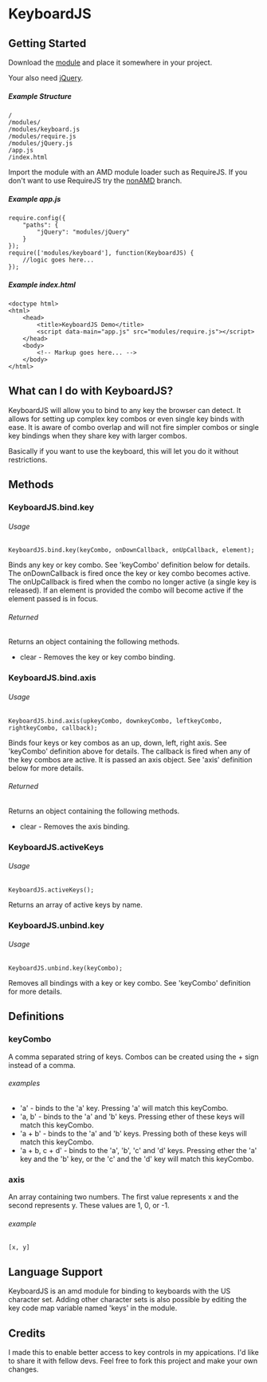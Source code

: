 KeyboardJS
==========

Getting Started
---------------
Download the [module](https://github.com/RobertWHurst/KeyboardJS/zipball/master) and
place it somewhere in your project.

Your also need [jQuery](http://code.jquery.com/jquery-1.7.js).

##### Example Structure

    /
    /modules/
    /modules/keyboard.js
    /modules/require.js
    /modules/jQuery.js
    /app.js
    /index.html

Import the module with an AMD module loader such as RequireJS. If you don't want to use
RequireJS try the [nonAMD](https://github.com/RobertWHurst/KeyboardJS/tree/NonAMD) branch.

##### Example app.js

	require.config({
		"paths": {
			"jQuery": "modules/jQuery"
		}
	});
    require(['modules/keyboard'], function(KeyboardJS) {
        //logic goes here...
    });

##### Example index.html

    <doctype html>
    <html>
        <head>
            <title>KeyboardJS Demo</title>
            <script data-main="app.js" src="modules/require.js"></script>
        </head>
        <body>
            <!-- Markup goes here... -->
        </body>
    </html>

What can I do with KeyboardJS?
------------------------------
KeyboardJS will allow you to bind to any key the browser can detect. It allows for
setting up complex key combos or even single key binds with ease. It is aware of combo
overlap and will not fire simpler combos or single key bindings when they share key with
larger combos.

Basically if you want to use the keyboard, this will let you do it without restrictions.

Methods
-------

### KeyboardJS.bind.key

###### Usage

    KeyboardJS.bind.key(keyCombo, onDownCallback, onUpCallback, element);

Binds any key or key combo. See 'keyCombo' definition below
for details. The onDownCallback is fired once the key or key combo becomes active. The
onUpCallback is fired when the combo no longer active (a single key is released).
If an element is provided the combo will become active if the element passed is
in focus.

###### Returned
Returns an object containing the following methods.

* clear - Removes the key or key combo binding.

### KeyboardJS.bind.axis

###### Usage

    KeyboardJS.bind.axis(upkeyCombo, downkeyCombo, leftkeyCombo, rightkeyCombo, callback);

Binds four keys or key combos as an up, down, left, right 
axis. See 'keyCombo' definition above for details. The callback is fired when any of the key
combos are active. It is passed an axis object. See 'axis' definition below for more details.

###### Returned
Returns an object containing the following methods.

* clear - Removes the axis binding.

### KeyboardJS.activeKeys

###### Usage

    KeyboardJS.activeKeys();

Returns an array of active keys by name.

### KeyboardJS.unbind.key

###### Usage

    KeyboardJS.unbind.key(keyCombo);

Removes all bindings with a key or key combo. See 'keyCombo' definition for more details.

Definitions
-----------

### keyCombo

A comma separated string of keys. Combos can be created using the + sign instead of a comma.

###### examples

* 'a' - binds to the 'a' key. Pressing 'a' will match this keyCombo.
* 'a, b' - binds to the 'a' and 'b' keys. Pressing ether of these keys will match this keyCombo.
* 'a + b' - binds to the 'a' and 'b' keys. Pressing both of these keys will match this keyCombo.
* 'a + b, c + d' - binds to the 'a', 'b', 'c' and 'd' keys. Pressing ether the 'a' key and the 'b' key,
or the 'c' and the 'd' key will match this keyCombo.

### axis

An array containing two numbers. The first value represents x and the second represents y. These values
are 1, 0, or -1.

###### example

    [x, y]

Language Support
----------------
KeyboardJS is an amd module for binding to keyboards with the US character set.
Adding other character sets is also possible by editing the key code map variable
named 'keys' in the module.

Credits
-------
I made this to enable better access to key controls in my appications. I'd like to share
it with fellow devs. Feel free to fork this project and make your own changes.
